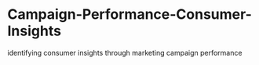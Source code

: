 # Campaign-Performance-Consumer-Insights
identifying consumer insights through marketing campaign performance
